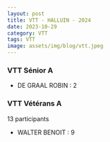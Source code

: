 ```yaml
---
layout: post
title: VTT - HALLUIN - 2024
date: 2023-10-29
category: VTT
tags: VTT
image: assets/img/blog/vtt.jpeg
---
```


### VTT Sénior A
- DE GRAAL ROBIN : 2

### VTT Vétérans A
13 participants
- WALTER BENOIT : 9
